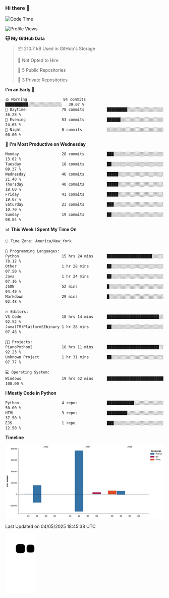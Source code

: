 ### Hi there 👋

<!--
**Iplay6432/Iplay6432** is a ✨ _special_ ✨ repository because its `README.md` (this file) appears on your GitHub profile.

Here are some ideas to get you started:

- 🔭 I’m currently working on ...
- 🌱 I’m currently learning ...
- 👯 I’m looking to collaborate on ...
- 🤔 I’m looking for help with ...
- 💬 Ask me about ...
- 📫 How to reach me: ...
- 😄 Pronouns: ...
- ⚡ Fun fact: ...
-->
<!--
- 🔭 I’m currently working on [A Login Python Scipt Thing](https://github.com/Iplay6432/Lugin-but-no-Pygame-)
- 🌱 I’m currently [learning C++](https://github.com/Iplay6432/LearningCpp)


<!--START_SECTION:waka-->
![Code Time](http://img.shields.io/badge/Code%20Time-210%20hrs%2037%20mins-blue)

![Profile Views](http://img.shields.io/badge/Profile%20Views-0-blue)

**🐱 My GitHub Data** 

> 📦 210.7 kB Used in GitHub's Storage 
 > 
> 🚫 Not Opted to Hire
 > 
> 📜 5 Public Repositories 
 > 
> 🔑 3 Private Repositories 
 > 
**I'm an Early 🐤** 

```text
🌞 Morning                84 commits          ██████████░░░░░░░░░░░░░░░   39.07 % 
🌆 Daytime                78 commits          █████████░░░░░░░░░░░░░░░░   36.28 % 
🌃 Evening                53 commits          ██████░░░░░░░░░░░░░░░░░░░   24.65 % 
🌙 Night                  0 commits           ░░░░░░░░░░░░░░░░░░░░░░░░░   00.00 % 
```
📅 **I'm Most Productive on Wednesday** 

```text
Monday                   28 commits          ███░░░░░░░░░░░░░░░░░░░░░░   13.02 % 
Tuesday                  18 commits          ██░░░░░░░░░░░░░░░░░░░░░░░   08.37 % 
Wednesday                46 commits          █████░░░░░░░░░░░░░░░░░░░░   21.40 % 
Thursday                 40 commits          █████░░░░░░░░░░░░░░░░░░░░   18.60 % 
Friday                   41 commits          █████░░░░░░░░░░░░░░░░░░░░   19.07 % 
Saturday                 23 commits          ███░░░░░░░░░░░░░░░░░░░░░░   10.70 % 
Sunday                   19 commits          ██░░░░░░░░░░░░░░░░░░░░░░░   08.84 % 
```


📊 **This Week I Spent My Time On** 

```text
🕑︎ Time Zone: America/New_York

💬 Programming Languages: 
Python                   15 hrs 24 mins      ████████████████████░░░░░   78.12 % 
Other                    1 hr 28 mins        ██░░░░░░░░░░░░░░░░░░░░░░░   07.50 % 
Java                     1 hr 24 mins        ██░░░░░░░░░░░░░░░░░░░░░░░   07.16 % 
JSON                     52 mins             █░░░░░░░░░░░░░░░░░░░░░░░░   04.40 % 
Markdown                 29 mins             █░░░░░░░░░░░░░░░░░░░░░░░░   02.48 % 

🔥 Editors: 
VS Code                  18 hrs 14 mins      ███████████████████████░░   92.52 % 
Java(TM)PlatformSEbinary 1 hr 28 mins        ██░░░░░░░░░░░░░░░░░░░░░░░   07.48 % 

🐱‍💻 Projects: 
PianoPython2             18 hrs 11 mins      ███████████████████████░░   92.23 % 
Unknown Project          1 hr 31 mins        ██░░░░░░░░░░░░░░░░░░░░░░░   07.77 % 

💻 Operating System: 
Windows                  19 hrs 42 mins      █████████████████████████   100.00 % 
```

**I Mostly Code in Python** 

```text
Python                   4 repos             ████████████░░░░░░░░░░░░░   50.00 % 
HTML                     3 repos             █████████░░░░░░░░░░░░░░░░   37.50 % 
EJS                      1 repo              ███░░░░░░░░░░░░░░░░░░░░░░   12.50 % 
```



**Timeline**

![Lines of Code chart](https://raw.githubusercontent.com/Iplay6432/Iplay6432/main/assets/bar_graph.png)


 Last Updated on 04/05/2025 18:45:38 UTC
<!--END_SECTION:waka-->

![snake](https://raw.githubusercontent.com/Iplay6432/Iplay6432/output/github-contribution-grid-snake.svg)
